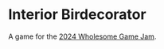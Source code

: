 Interior Birdecorator
=======================================================================================================================

A game for the [2024 Wholesome Game Jam](https://itch.io/jam/wholesome-game-jam-2024).
